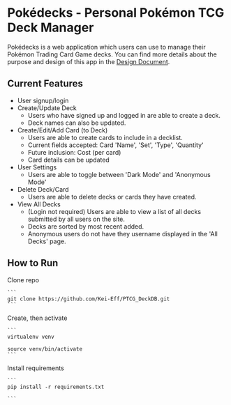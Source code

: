 # Pok&eacute;decks - Personal Pok&eacute;mon TCG Deck Manager

Pok&eacute;decks is a web application which users can use to manage their Pok&eacute;mon Trading Card Game decks. You can find more details about the purpose and design of this app in the [Design Document](/docs/T3A3_Design_Document).

## Current Features

* User signup/login
* Create/Update Deck
    - Users who have signed up and logged in are able to create a deck.
    - Deck names can also be updated.
* Create/Edit/Add Card (to Deck)
    - Users are able to create cards to include in a decklist.
    - Current fields accepted: Card 'Name', 'Set', 'Type', 'Quantity'
    - Future inclusion: Cost (per card)
    - Card details can be updated
* User Settings
    - Users are able to toggle between 'Dark Mode' and 'Anonymous Mode'
* Delete Deck/Card
    - Users are able to delete decks or cards they have created.
* View All Decks
    - (Login not required) Users are able to view a list of all decks submitted by all users on the site.
    - Decks are sorted by most recent added.
    - Anonymous users do not have they username displayed in the 'All Decks' page.


## How to Run

Clone repo

    ```
    git clone https://github.com/Kei-Eff/PTCG_DeckDB.git
    ```

Create, then activate

    ```
    virtualenv venv

    source venv/bin/activate
    ```
Install requirements

    ```
    pip install -r requirements.txt

    ```


